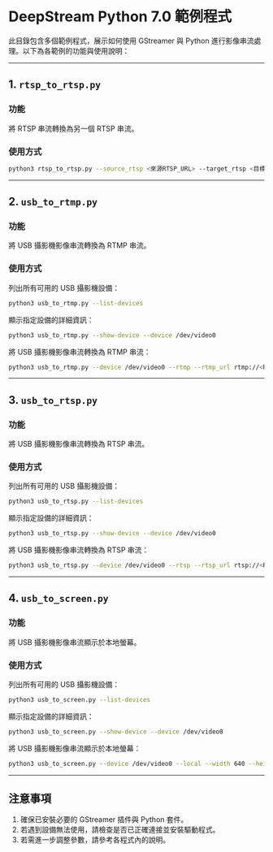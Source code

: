 # DeepStream Python 7.0 範例程式

此目錄包含多個範例程式，展示如何使用 GStreamer 與 Python 進行影像串流處理。以下為各範例的功能與使用說明：

---

## 1. `rtsp_to_rtsp.py`
### 功能
將 RTSP 串流轉換為另一個 RTSP 串流。

### 使用方式
```bash
python3 rtsp_to_rtsp.py --source_rtsp <來源RTSP_URL> --target_rtsp <目標RTSP_URL>
```

---

## 2. `usb_to_rtmp.py`
### 功能
將 USB 攝影機影像串流轉換為 RTMP 串流。

### 使用方式
列出所有可用的 USB 攝影機設備：
```bash
python3 usb_to_rtmp.py --list-devices
```

顯示指定設備的詳細資訊：
```bash
python3 usb_to_rtmp.py --show-device --device /dev/video0
```

將 USB 攝影機影像串流轉換為 RTMP 串流：
```bash
python3 usb_to_rtmp.py --device /dev/video0 --rtmp --rtmp_url rtmp://<RTMP_SERVER>/<STREAM_KEY> --width 640 --height 480 --fps 30
```

---

## 3. `usb_to_rtsp.py`
### 功能
將 USB 攝影機影像串流轉換為 RTSP 串流。

### 使用方式
列出所有可用的 USB 攝影機設備：
```bash
python3 usb_to_rtsp.py --list-devices
```

顯示指定設備的詳細資訊：
```bash
python3 usb_to_rtsp.py --show-device --device /dev/video0
```

將 USB 攝影機影像串流轉換為 RTSP 串流：
```bash
python3 usb_to_rtsp.py --device /dev/video0 --rtsp --rtsp_url rtsp://<RTSP_SERVER>:<PORT>/<STREAM_NAME> --width 640 --height 480 --fps 30
```

---

## 4. `usb_to_screen.py`
### 功能
將 USB 攝影機影像串流顯示於本地螢幕。

### 使用方式
列出所有可用的 USB 攝影機設備：
```bash
python3 usb_to_screen.py --list-devices
```

顯示指定設備的詳細資訊：
```bash
python3 usb_to_screen.py --show-device --device /dev/video0
```

將 USB 攝影機影像串流顯示於本地螢幕：
```bash
python3 usb_to_screen.py --device /dev/video0 --local --width 640 --height 480 --fps 30
```

---

## 注意事項
1. 確保已安裝必要的 GStreamer 插件與 Python 套件。
2. 若遇到設備無法使用，請檢查是否已正確連接並安裝驅動程式。
3. 若需進一步調整參數，請參考各程式內的說明。
